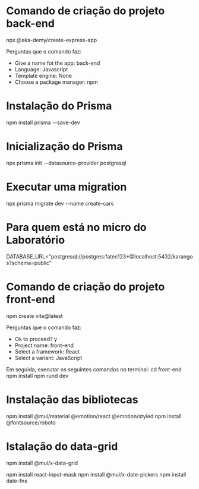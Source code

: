 # Comando de criação do projeto back-end
npx @aka-demy/create-express-app

Perguntas que o comando faz:
* Give a name fot the app: back-end
* Language: Javascript
* Template engine: None
* Choose a package manager: npm

# Instalação do Prisma
npm install prisma --save-dev

# Inicialização do Prisma
npx prisma init --datasource-provider postgresql

# Executar uma migration
npx prisma migrate dev --name create-cars

# Para quem está no micro do Laboratório
DATABASE_URL="postgresql://postgres:fatec123*@localhost:5432/karangos?schema=public"

# Comando de criação do projeto front-end
npm create vite@latest

Perguntas que o comando faz:
* Ok to proceed? y
* Project name: front-end
* Select a framework: React
* Select a variant: JavaScript

Em seguida, executar os seguintes comandos no terminal:
cd front-end
npm install
npm rund dev

# Instalação das bibliotecas
npm install @mui/material @emotion/react @emotion/styled
npm install @fontsource/roboto

# Istalação do data-grid

npm install @mui/x-data-grid

npm install react-input-mask
npm install @mui/x-date-pickers 
npm install date-fns